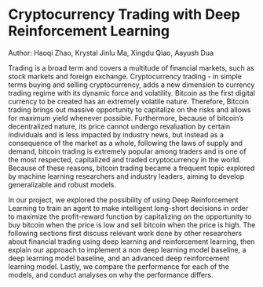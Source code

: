# Cryptocurrency Trading with Deep Reinforcement Learning
Author: Haoqi Zhao, Krystal Jinlu Ma, Xingdu Qiao, Aayush Dua

Trading is a broad term and covers a multitude of financial markets, such as stock markets and
foreign exchange. Cryptocurrency trading - in simple terms buying and selling cryptocurrency, adds
a new dimension to currency trading regime with its dynamic force and volatility. Bitcoin as the
first digital currency to be created has an extremely volatile nature. Therefore, Bitcoin trading
brings out massive opportunity to capitalize on the risks and allows for maximum yield whenever
possible. Furthermore, because of bitcoin’s decentralized nature, its price cannot undergo revaluation
by certain individuals and is less impacted by industry news, but instead as a consequence
of the market as a whole, following the laws of supply and demand, bitcoin trading is extremely
popular among traders and is one of the most respected, capitalized and traded cryptocurrency in
the world. Because of these reasons, bitcoin trading became a frequent topic explored by machine
learning researchers and industry leaders, aiming to develop generalizable and robust models.

In our project, we explored the possibility of using Deep Reinforcement Learning to train an agent to
make intelligent long-short decisions in order to maximize the profit-reward function by capitalizing
on the opportunity to buy bitcoin when the price is low and sell bitcoin when the price is high. The
following sections first discuss relevant work done by other researchers about financial trading using
deep learning and reinforcement learning, then explain our approach to implement a non deep learning
model baseline, a deep learning model baseline, and an advanced deep reinforcement learning
model. Lastly, we compare the performance for each of the models, and conduct analyses on why
the performance differs.
